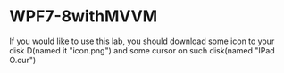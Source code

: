 # WPF7-8withMVVM
If you would like to use this lab, you should download some icon to your disk D(named it "icon.png") and some cursor on such disk(named "IPad O.cur")
